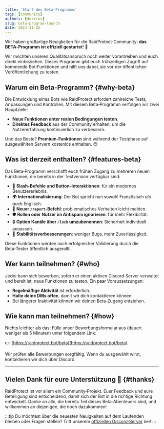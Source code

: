 ```yaml
---
title: 'Start des Beta-Programms'
tags: [community]
authors: [derrios]
slug: beta-program-launch
date: 2024-11-25
---
```


Wir haben großartige Neuigkeiten für die RaidProtect‑Community: **das BETA‑Programm ist offiziell gestartet**! 🎉

Wir möchten unseren Qualitätsanspruch noch weiter vorantreiben und euch direkt einbeziehen. Dieses Programm gibt euch frühzeitigen Zugriff auf kommende Bot‑Funktionen und hilft uns dabei, sie vor der öffentlichen Veröffentlichung zu testen.

<!--truncate-->

## Warum ein Beta‑Programm? {#why-beta}

Die Entwicklung eines Bots wie RaidProtect erfordert zahlreiche Tests, Anpassungen und Kontrollen. Mit diesem Beta‑Programm verfolgen wir zwei Hauptziele:

- **Neue Funktionen unter realen Bedingungen testen**.
- **Direktes Feedback** aus der Community erhalten, um die Nutzererfahrung kontinuierlich zu verbessern.

Und das Beste? **Premium‑Funktionen** sind während der Testphase auf ausgewählten Servern kostenlos enthalten. 😍

## Was ist derzeit enthalten? {#features-beta}

Das Beta‑Programm verschafft euch frühen Zugang zu mehreren neuen Funktionen, die bereits in der Testversion verfügbar sind:

- 🧵 **Slash‑Befehle und Button‑Interaktionen**: für ein modernes Benutzererlebnis.
- 🌍 **Internationalisierung**: Der Bot spricht nun sowohl Französisch *als auch* Englisch.
- 📢 **Neuer `/report`‑Befehl**: problematisches Verhalten leicht melden.
- 🛡️ **Rollen oder Nutzer im Antispam ignorieren**: für mehr Flexibilität.
- 🔒 **Option Kanäle über `/lock` umzubenennen**: Sicherheit individuell anpassen.
- 🔧 **Stabilitätsverbesserungen**: weniger Bugs, mehr Zuverlässigkeit.

Diese Funktionen werden nach erfolgreicher Validierung durch die Beta‑Tester öffentlich ausgerollt.

## Wer kann teilnehmen? {#who}

Jeder kann sich bewerben, sofern er einen aktiven Discord‑Server verwaltet und bereit ist, neue Funktionen zu testen. Ein paar Voraussetzungen:

- **Regelmäßige Aktivität** ist erforderlich.
- **Halte deine DMs offen**, damit wir dich kontaktieren können.
- Bei längerer Inaktivität können wir deinen Beta‑Zugang entziehen.

## Wie kann man teilnehmen? {#how}

Nichts leichter als das: Fülle unser Bewerbungsformular aus (dauert weniger als 5 Minuten) unter folgendem Link:

👉 [https://raidprotect.bot/beta](https://raidprotect.bot/beta)

Wir prüfen alle Bewerbungen sorgfältig. Wenn du ausgewählt wirst, kontaktieren wir dich über Discord.

---

## Vielen Dank für eure Unterstützung 💙 {#thanks}

RaidProtect ist vor allem ein Community‑Projekt. Euer Feedback und eure Beteiligung sind entscheidend, damit sich der Bot in die richtige Richtung entwickelt. Danke an alle, die bereits Teil dieses Beta‑Abenteuers sind, und willkommen an diejenigen, die noch dazukommen!

:::tip
Du möchtest über die neuesten Neuigkeiten auf dem Laufenden bleiben oder Fragen stellen? Tritt unserem [offiziellen Discord‑Server](https://raidprotect.bot/discord) bei!
:::